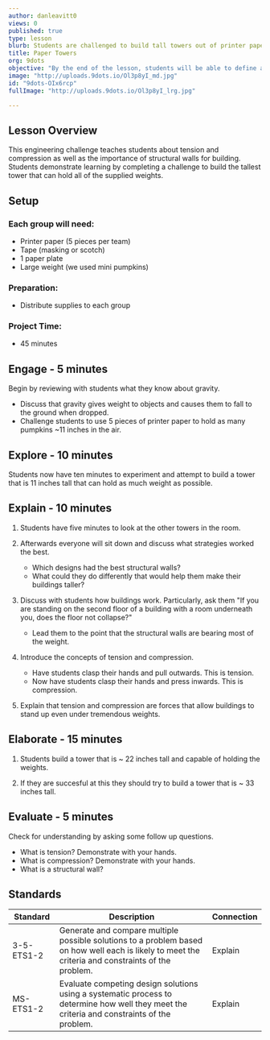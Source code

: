 ```yaml
---
author: danleavitt0
views: 0
published: true
type: lesson
blurb: Students are challenged to build tall towers out of printer paper and tape that are strong enough to hold several weights on top.
title: Paper Towers
org: 9dots
objective: "By the end of the lesson, students will be able to define a structural wall and demonstrate learning by creating a sturdy #tower capable of holding weight."
image: "http://uploads.9dots.io/Ol3p8yI_md.jpg"
id: "9dots-OIx6rcp"
fullImage: "http://uploads.9dots.io/Ol3p8yI_lrg.jpg"

---
```


## Lesson Overview
This engineering challenge teaches students about tension and compression as well as the importance of structural walls for building. Students demonstrate learning by completing a challenge to build the tallest tower that can hold all of the supplied weights.

## Setup

### Each group will need: 

- Printer paper (5 pieces per team)
- Tape (masking or scotch)
- 1 paper plate
- Large weight (we used mini pumpkins)

### Preparation:

- Distribute supplies to each group

### Project Time:

- 45 minutes

## Engage - 5 minutes

Begin by reviewing with students what they know about gravity. 
	
- Discuss that gravity gives weight to objects and causes them to fall to the ground when dropped.
- Challenge students to use 5 pieces of printer paper to hold as many pumpkins ~11 inches in the air.

## Explore - 10 minutes
Students now have ten minutes to experiment and attempt to build a tower that is 11 inches tall that can hold as much weight as possible.

## Explain - 10 minutes

1. Students have five minutes to look at the other towers in the room.  

2. Afterwards everyone will sit down and discuss what strategies worked the best. 
	- Which designs had the best structural walls?
	- What could they do differently that would help them make their buildings taller?

3. 	Discuss with students how buildings work.  Particularly, ask them "If you are standing on the second floor of a building with a room underneath you, does the floor not collapse?"  
	- Lead them to the point that the structural walls are bearing most of the weight.
    
4. Introduce the concepts of tension and compression.  
	- Have students clasp their hands and pull outwards.  This is tension.  
    - Now have students clasp their hands and press inwards.  This is compression.  

5. Explain that tension and compression are forces that allow buildings to stand up even under tremendous weights.

## Elaborate - 15 minutes

1. Students build a tower that is ~ 22 inches tall and capable of holding the weights.

2. If they are succesful at this they should try to build a tower that is ~ 33 inches tall.

## Evaluate - 5 minutes

Check for understanding by asking some follow up questions.

- What is tension? Demonstrate with your hands.
- What is compression? Demonstrate with your hands.
- What is a structural wall?

## Standards

Standard | Description | Connection
--- | --- | ---
3-5-ETS1-2 | Generate and compare multiple possible solutions to a problem based on how well each is likely to meet the criteria and constraints of the problem. | Explain
MS-ETS1-2 | Evaluate competing design solutions using a systematic process to determine how well they meet the criteria and constraints of the problem. | Explain
